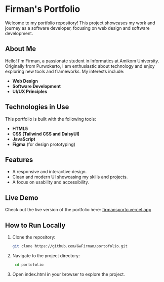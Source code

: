 # Firman's Portfolio

Welcome to my portfolio repository! This project showcases my work and journey as a software developer, focusing on web design and software development.

## About Me

Hello! I'm Firman, a passionate student in Informatics at Amikom University. Originally from Purwokerto, I am enthusiastic about technology and enjoy exploring new tools and frameworks. My interests include:

- **Web Design**
- **Software Development**
- **UI/UX Principles**

## Technologies in Use

This portfolio is built with the following tools:

- **HTML5**  
- **CSS (Tailwind CSS and DaisyUI)**  
- **JavaScript**  
- **Figma** (for design prototyping)  

## Features

- A responsive and interactive design.  
- Clean and modern UI showcasing my skills and projects.  
- A focus on usability and accessibility.

## Live Demo

Check out the live version of the portfolio here: [firmansporto.vercel.app](https://firmansporto.vercel.app)

## How to Run Locally

1. Clone the repository:
   ```bash
   git clone https://github.com/GwFirman/portofolio.git

2. Navigate to the project directory:
   ```bash
    cd portofolio
   
3. Open index.html in your browser to explore the project.
